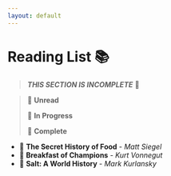 ```yaml
---
layout: default
---
```


# Reading List 📚

> ***THIS SECTION IS INCOMPLETE***  🚧

> 🌠  **Unread**
>
> 🎇  **In Progress**
>
> 🌌  **Complete**

* 🌠  **The Secret History of Food** - *Matt Siegel*
* 🌠  **Breakfast of Champions** - *Kurt Vonnegut*
* 🎇  **Salt: A World History** - *Mark Kurlansky*